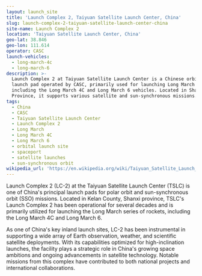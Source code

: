 ```yaml
---
layout: launch_site
title: 'Launch Complex 2, Taiyuan Satellite Launch Center, China'
slug: launch-complex-2-taiyuan-satellite-launch-center-china
site-name: Launch Complex 2
location: 'Taiyuan Satellite Launch Center, China'
geo-lat: 38.846
geo-lon: 111.614
operator: CASC
launch-vehicles:
  - long-march-4c
  - long-march-6
description: >-
  Launch Complex 2 at Taiyuan Satellite Launch Center is a Chinese orbital
  launch pad operated by CASC, primarily used for launching Long March rockets,
  including the Long March 4C and Long March 6 vehicles. Located in Shanxi
  Province, it supports various satellite and sun-synchronous missions.
tags:
  - China
  - CASC
  - Taiyuan Satellite Launch Center
  - Launch Complex 2
  - Long March
  - Long March 4C
  - Long March 6
  - orbital launch site
  - spaceport
  - satellite launches
  - sun-synchronous orbit
wikipedia_url: 'https://en.wikipedia.org/wiki/Taiyuan_Satellite_Launch_Center'
---
```

Launch Complex 2 (LC-2) at the Taiyuan Satellite Launch Center (TSLC) is one of China's principal launch pads for polar orbit and sun-synchronous orbit (SSO) missions. Located in Kelan County, Shanxi province, TSLC's Launch Complex 2 has been operational for several decades and is primarily utilized for launching the Long March series of rockets, including the Long March 4C and Long March 6.

As one of China's key inland launch sites, LC-2 has been instrumental in supporting a wide array of Earth observation, weather, and scientific satellite deployments. With its capabilities optimized for high-inclination launches, the facility plays a strategic role in China's growing space ambitions and ongoing advancements in satellite technology. Notable missions from this complex have contributed to both national projects and international collaborations.
